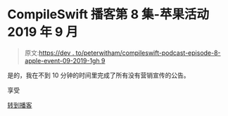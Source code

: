 # CompileSwift 播客第 8 集-苹果活动 2019 年 9 月

> 原文:[https://dev . to/peterwitham/compileswift-podcast-episode-8-apple-event-09-2019-1gh 9](https://dev.to/peterwitham/compileswift-podcast-episode-8-apple-event-09-2019-1gh9)

是的，我在不到 10 分钟的时间里完成了所有没有营销宣传的公告。

享受

[转到播客](https://anchor.fm/compileswift/episodes/Apple-September-2019-Announcements----iPhone-11--Watch-Series-5--7th-Generation-iPads-e5are4)